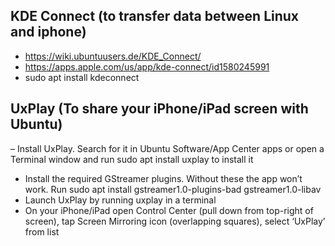 ## KDE Connect (to transfer data between Linux and iphone)

- https://wiki.ubuntuusers.de/KDE_Connect/
- https://apps.apple.com/us/app/kde-connect/id1580245991
- sudo apt install kdeconnect 

## UxPlay (To share your iPhone/iPad screen with Ubuntu)

– Install UxPlay. Search for it in Ubuntu Software/App Center apps or open a Terminal window and run
    sudo apt install uxplay to install it
- Install the required GStreamer plugins. Without these the app won’t work. Run
    sudo apt install gstreamer1.0-plugins-bad gstreamer1.0-libav
- Launch UxPlay by running uxplay in a terminal
- On your iPhone/iPad open Control Center (pull down from top-right of screen),
  tap Screen Mirroring icon (overlapping squares), select ‘UxPlay’ from list
